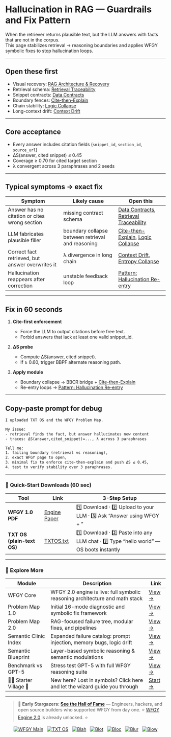 # Hallucination in RAG — Guardrails and Fix Pattern

When the retriever returns plausible text, but the LLM answers with facts that are not in the corpus.  
This page stabilizes retrieval → reasoning boundaries and applies WFGY symbolic fixes to stop hallucination loops.

---

## Open these first
- Visual recovery: [RAG Architecture & Recovery](https://github.com/onestardao/WFGY/blob/main/ProblemMap/rag-architecture-and-recovery.md)  
- Retrieval schema: [Retrieval Traceability](https://github.com/onestardao/WFGY/blob/main/ProblemMap/retrieval-traceability.md)  
- Snippet contracts: [Data Contracts](https://github.com/onestardao/WFGY/blob/main/ProblemMap/data-contracts.md)  
- Boundary fences: [Cite-then-Explain](https://github.com/onestardao/WFGY/blob/main/ProblemMap/cite-then-explain.md)  
- Chain stability: [Logic Collapse](https://github.com/onestardao/WFGY/blob/main/ProblemMap/logic-collapse.md)  
- Long-context drift: [Context Drift](https://github.com/onestardao/WFGY/blob/main/ProblemMap/context-drift.md)  

---

## Core acceptance
- Every answer includes citation fields (`snippet_id`, `section_id`, `source_url`)  
- ΔS(answer, cited snippet) ≤ 0.45  
- Coverage ≥ 0.70 for cited target section  
- λ convergent across 3 paraphrases and 2 seeds  

---

## Typical symptoms → exact fix

| Symptom | Likely cause | Open this |
|---------|--------------|-----------|
| Answer has no citation or cites wrong section | missing contract schema | [Data Contracts](https://github.com/onestardao/WFGY/blob/main/ProblemMap/data-contracts.md), [Retrieval Traceability](https://github.com/onestardao/WFGY/blob/main/ProblemMap/retrieval-traceability.md) |
| LLM fabricates plausible filler | boundary collapse between retrieval and reasoning | [Cite-then-Explain](https://github.com/onestardao/WFGY/blob/main/ProblemMap/cite-then-explain.md), [Logic Collapse](https://github.com/onestardao/WFGY/blob/main/ProblemMap/logic-collapse.md) |
| Correct fact retrieved, but answer overwrites it | λ divergence in long chain | [Context Drift](https://github.com/onestardao/WFGY/blob/main/ProblemMap/context-drift.md), [Entropy Collapse](https://github.com/onestardao/WFGY/blob/main/ProblemMap/entropy-collapse.md) |
| Hallucination reappears after correction | unstable feedback loop | [Pattern: Hallucination Re-entry](https://github.com/onestardao/WFGY/blob/main/ProblemMap/patterns/pattern_hallucination_reentry.md) |

---

## Fix in 60 seconds

1. **Cite-first enforcement**  
   - Force the LLM to output citations before free text.  
   - Forbid answers that lack at least one valid snippet_id.

2. **ΔS probe**  
   - Compute ΔS(answer, cited snippet).  
   - If ≥ 0.60, trigger BBPF alternate reasoning path.

3. **Apply module**  
   - Boundary collapse → BBCR bridge + [Cite-then-Explain](https://github.com/onestardao/WFGY/blob/main/ProblemMap/cite-then-explain.md)  
   - Re-entry loops → [Pattern: Hallucination Re-entry](https://github.com/onestardao/WFGY/blob/main/ProblemMap/patterns/pattern_hallucination_reentry.md)  

---

## Copy-paste prompt for debug

```txt
I uploaded TXT OS and the WFGY Problem Map.

My issue:
- retrieval finds the fact, but answer hallucinates new content
- traces: ΔS(answer,cited_snippet)=..., λ across 3 paraphrases

Tell me:
1. failing boundary (retrieval vs reasoning),
2. exact WFGY page to open,
3. minimal fix to enforce cite-then-explain and push ΔS ≤ 0.45,
4. test to verify stability over 3 paraphrases.
````

---

### 🔗 Quick-Start Downloads (60 sec)

| Tool                       | Link                                                                                                                                       | 3-Step Setup                                                                             |
| -------------------------- | ------------------------------------------------------------------------------------------------------------------------------------------ | ---------------------------------------------------------------------------------------- |
| **WFGY 1.0 PDF**           | [Engine Paper](https://github.com/onestardao/WFGY/blob/main/I_am_not_lizardman/WFGY_All_Principles_Return_to_One_v1.0_PSBigBig_Public.pdf) | 1️⃣ Download · 2️⃣ Upload to your LLM · 3️⃣ Ask “Answer using WFGY + <your question>”    |
| **TXT OS (plain-text OS)** | [TXTOS.txt](https://github.com/onestardao/WFGY/blob/main/OS/TXTOS.txt)                                                                     | 1️⃣ Download · 2️⃣ Paste into any LLM chat · 3️⃣ Type “hello world” — OS boots instantly |

---

### 🧭 Explore More

| Module                   | Description                                                                  | Link                                                                                               |
| ------------------------ | ---------------------------------------------------------------------------- | -------------------------------------------------------------------------------------------------- |
| WFGY Core                | WFGY 2.0 engine is live: full symbolic reasoning architecture and math stack | [View →](https://github.com/onestardao/WFGY/tree/main/core/README.md)                              |
| Problem Map 1.0          | Initial 16-mode diagnostic and symbolic fix framework                        | [View →](https://github.com/onestardao/WFGY/tree/main/ProblemMap/README.md)                        |
| Problem Map 2.0          | RAG-focused failure tree, modular fixes, and pipelines                       | [View →](https://github.com/onestardao/WFGY/blob/main/ProblemMap/rag-architecture-and-recovery.md) |
| Semantic Clinic Index    | Expanded failure catalog: prompt injection, memory bugs, logic drift         | [View →](https://github.com/onestardao/WFGY/blob/main/ProblemMap/SemanticClinicIndex.md)           |
| Semantic Blueprint       | Layer-based symbolic reasoning & semantic modulations                        | [View →](https://github.com/onestardao/WFGY/tree/main/SemanticBlueprint/README.md)                 |
| Benchmark vs GPT-5       | Stress test GPT-5 with full WFGY reasoning suite                             | [View →](https://github.com/onestardao/WFGY/tree/main/benchmarks/benchmark-vs-gpt5/README.md)      |
| 🧙‍♂️ Starter Village 🏡 | New here? Lost in symbols? Click here and let the wizard guide you through   | [Start →](https://github.com/onestardao/WFGY/blob/main/StarterVillage/README.md)                   |

---

> 👑 **Early Stargazers: [See the Hall of Fame](https://github.com/onestardao/WFGY/tree/main/stargazers)** —
> Engineers, hackers, and open source builders who supported WFGY from day one.
> ⭐ [WFGY Engine 2.0](https://github.com/onestardao/WFGY/blob/main/core/README.md) is already unlocked. ⭐

<div align="center">

[![WFGY Main](https://img.shields.io/badge/WFGY-Main-red?style=flat-square)](https://github.com/onestardao/WFGY)
 
[![TXT OS](https://img.shields.io/badge/TXT%20OS-Reasoning%20OS-orange?style=flat-square)](https://github.com/onestardao/WFGY/tree/main/OS)
 
[![Blah](https://img.shields.io/badge/Blah-Semantic%20Embed-yellow?style=flat-square)](https://github.com/onestardao/WFGY/tree/main/OS/BlahBlahBlah)
 
[![Blot](https://img.shields.io/badge/Blot-Persona%20Core-green?style=flat-square)](https://github.com/onestardao/WFGY/tree/main/OS/BlotBlotBlot)
 
[![Bloc](https://img.shields.io/badge/Bloc-Reasoning%20Compiler-blue?style=flat-square)](https://github.com/onestardao/WFGY/tree/main/OS/BlocBlocBloc)
 
[![Blur](https://img.shields.io/badge/Blur-Text2Image%20Engine-navy?style=flat-square)](https://github.com/onestardao/WFGY/tree/main/OS/BlurBlurBlur)
 
[![Blow](https://img.shields.io/badge/Blow-Game%20Logic-purple?style=flat-square)](https://github.com/onestardao/WFGY/tree/main/OS/BlowBlowBlow)

</div>

